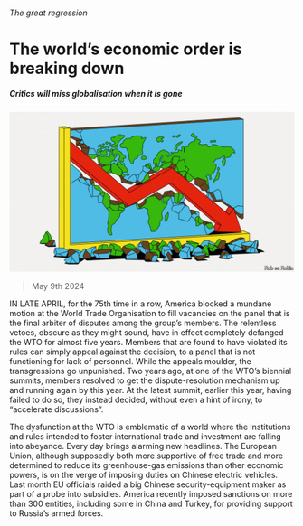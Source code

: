 ###### The great regression

# The world’s economic order is breaking down 

##### Critics will miss globalisation when it is gone 

![image](images/20240511_FBD001.jpg) 

> May 9th 2024 

IN LATE APRIL, for the 75th time in a row, America blocked a mundane motion at the World Trade Organisation to fill vacancies on the panel that is the final arbiter of disputes among the group’s members. The relentless vetoes, obscure as they might sound, have in effect completely defanged the WTO for almost five years. Members that are found to have violated its rules can simply appeal against the decision, to a panel that is not functioning for lack of personnel. While the appeals moulder, the transgressions go unpunished. Two years ago, at one of the WTO’s biennial summits, members resolved to get the dispute-resolution mechanism up and running again by this year. At the latest summit, earlier this year, having failed to do so, they instead decided, without even a hint of irony, to “accelerate discussions”.

The dysfunction at the WTO is emblematic of a world where the institutions and rules intended to foster international trade and investment are falling into abeyance. Every day brings alarming new headlines. The European Union, although supposedly both more supportive of free trade and more determined to reduce its greenhouse-gas emissions than other economic powers, is on the verge of imposing duties on Chinese electric vehicles. Last month EU officials raided a big Chinese security-equipment maker as part of a probe into subsidies. America recently imposed sanctions on more than 300 entities, including some in China and Turkey, for providing support to Russia’s armed forces.

